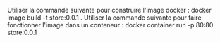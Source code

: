 Utiliser la commande suivante pour construire l'image docker : docker image build -t store:0.0.1 .
Utiliser la commande suivante pour faire fonctionner l'image dans un conteneur : docker container run -p 80:80 store:0.0.1

